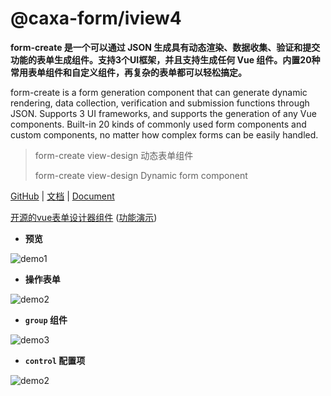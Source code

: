 # @caxa-form/iview4
**form-create 是一个可以通过 JSON 生成具有动态渲染、数据收集、验证和提交功能的表单生成组件。支持3个UI框架，并且支持生成任何 Vue 组件。内置20种常用表单组件和自定义组件，再复杂的表单都可以轻松搞定。**

form-create is a form generation component that can generate dynamic rendering, data collection, verification and submission functions through JSON. Supports 3 UI frameworks, and supports the generation of any Vue components. Built-in 20 kinds of commonly used form components and custom components, no matter how complex forms can be easily handled.

> form-create view-design 动态表单组件
>
> form-create view-design Dynamic form component

[GitHub](https://github.com/wangjing0630/caxa-form) | [文档](http://form-create.com/v2/iview/) | [Document](http://form-create.com/en/v2/iview/)

[开源的vue表单设计器组件](https://github.com/wangjing0630/caxa-form-designer) ([功能演示](http://form-create.com/designer?fr=fc))

- **预览**

![demo1](https://raw.githubusercontent.com/wangjing11260/form-create/dev/images/demo-live3.gif)


- **操作表单**

![demo2](https://raw.githubusercontent.com/wangjing11260/form-create/dev/images/demo-live2.gif)

- **`group` 组件**

![demo3](https://raw.githubusercontent.com/wangjing11260/form-create/dev/images/demo-group.gif)

- **`control` 配置项**

![demo2](https://raw.githubusercontent.com/wangjing11260/form-create/dev/images/demo-live4.gif)

